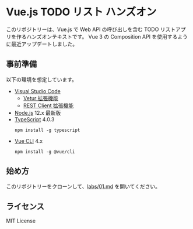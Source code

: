# Vue.js TODO リスト ハンズオン

このリポジトリーは、Vue.js で Web API の呼び出しを含む TODO リストアプリを作るハンズオンテキストです。
Vue 3 の Composition API を使用するように最近アップデートしました。

## 事前準備

以下の環境を想定しています。

- [Visual Studio Code](https://azure.microsoft.com/ja-jp/products/visual-studio-code/)
  - [Vetur 拡張機能](https://marketplace.visualstudio.com/items?itemName=octref.vetur)
  - [REST Client 拡張機能](https://marketplace.visualstudio.com/items?itemName=humao.rest-client)
- [Node.js](https://nodejs.org/ja/) 12.x 最新版
- [TypeScript](https://www.typescriptlang.org/) 4.0.3
  ```
  npm install -g typescript
  ```
- [Vue CLI](https://cli.vuejs.org/) 4.x
  ```
  npm install -g @vue/cli
  ```

## 始め方

このリポジトリーをクローンして、[labs/01.md](./labs/01.md) を開いてください。

## ライセンス

MIT License
